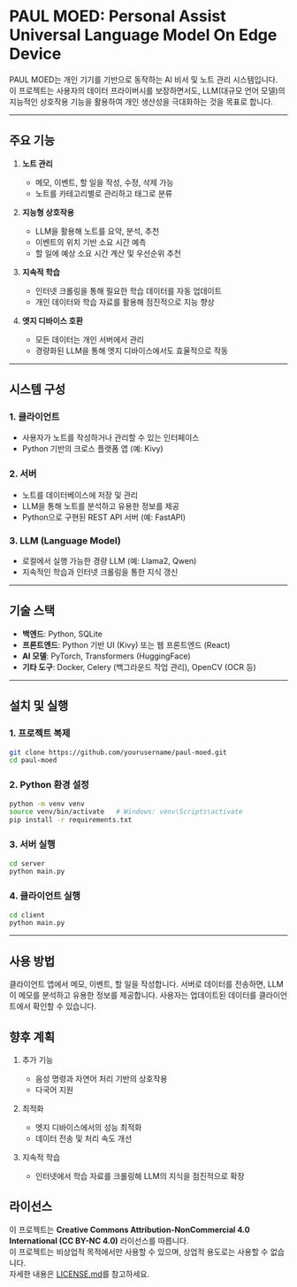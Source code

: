 # PAUL MOED: Personal Assist Universal Language Model On Edge Device  

PAUL MOED는 개인 기기를 기반으로 동작하는 AI 비서 및 노트 관리 시스템입니다.  
이 프로젝트는 사용자의 데이터 프라이버시를 보장하면서도, LLM(대규모 언어 모델)의 지능적인 상호작용 기능을 활용하여 개인 생산성을 극대화하는 것을 목표로 합니다.

---

## 주요 기능

1. **노트 관리**
   - 메모, 이벤트, 할 일을 작성, 수정, 삭제 가능
   - 노트를 카테고리별로 관리하고 태그로 분류

2. **지능형 상호작용**
   - LLM을 활용해 노트를 요약, 분석, 추천
   - 이벤트의 위치 기반 소요 시간 예측
   - 할 일에 예상 소요 시간 계산 및 우선순위 추천

3. **지속적 학습**
   - 인터넷 크롤링을 통해 필요한 학습 데이터를 자동 업데이트
   - 개인 데이터와 학습 자료를 활용해 점진적으로 지능 향상

4. **엣지 디바이스 호환**
   - 모든 데이터는 개인 서버에서 관리
   - 경량화된 LLM을 통해 엣지 디바이스에서도 효율적으로 작동

---

## 시스템 구성

### 1. 클라이언트

- 사용자가 노트를 작성하거나 관리할 수 있는 인터페이스
- Python 기반의 크로스 플랫폼 앱 (예: Kivy)

### 2. 서버

- 노트를 데이터베이스에 저장 및 관리
- LLM을 통해 노트를 분석하고 유용한 정보를 제공
- Python으로 구현된 REST API 서버 (예: FastAPI)

### 3. LLM (Language Model)

- 로컬에서 실행 가능한 경량 LLM (예: Llama2, Qwen)
- 지속적인 학습과 인터넷 크롤링을 통한 지식 갱신

---

## 기술 스택

- **백엔드**: Python, SQLite
- **프론트엔드**: Python 기반 UI (Kivy) 또는 웹 프론트엔드 (React)
- **AI 모델**: PyTorch, Transformers (HuggingFace)
- **기타 도구**: Docker, Celery (백그라운드 작업 관리), OpenCV (OCR 등)

---

## 설치 및 실행

### 1. 프로젝트 복제

```bash
git clone https://github.com/yourusername/paul-moed.git
cd paul-moed
```

### 2. Python 환경 설정

```bash
python -m venv venv
source venv/bin/activate   # Windows: venv\Scripts\activate
pip install -r requirements.txt
```

### 3. 서버 실행

```bash
cd server
python main.py
```

### 4. 클라이언트 실행

```bash
cd client
python main.py
```

---

## 사용 방법

클라이언트 앱에서 메모, 이벤트, 할 일을 작성합니다.
서버로 데이터를 전송하면, LLM이 메모를 분석하고 유용한 정보를 제공합니다.
사용자는 업데이트된 데이터를 클라이언트에서 확인할 수 있습니다.

## 향후 계획

1. 추가 기능

    - 음성 명령과 자연어 처리 기반의 상호작용
    - 다국어 지원

2. 최적화

    - 엣지 디바이스에서의 성능 최적화
    - 데이터 전송 및 처리 속도 개선

3. 지속적 학습

    - 인터넷에서 학습 자료를 크롤링해 LLM의 지식을 점진적으로 확장

## 라이선스

이 프로젝트는 **Creative Commons Attribution-NonCommercial 4.0 International (CC BY-NC 4.0)** 라이선스를 따릅니다.  
이 프로젝트는 비상업적 목적에서만 사용할 수 있으며, 상업적 용도로는 사용할 수 없습니다.  
자세한 내용은 [LICENSE.md](./LICENSE.md)를 참고하세요.
